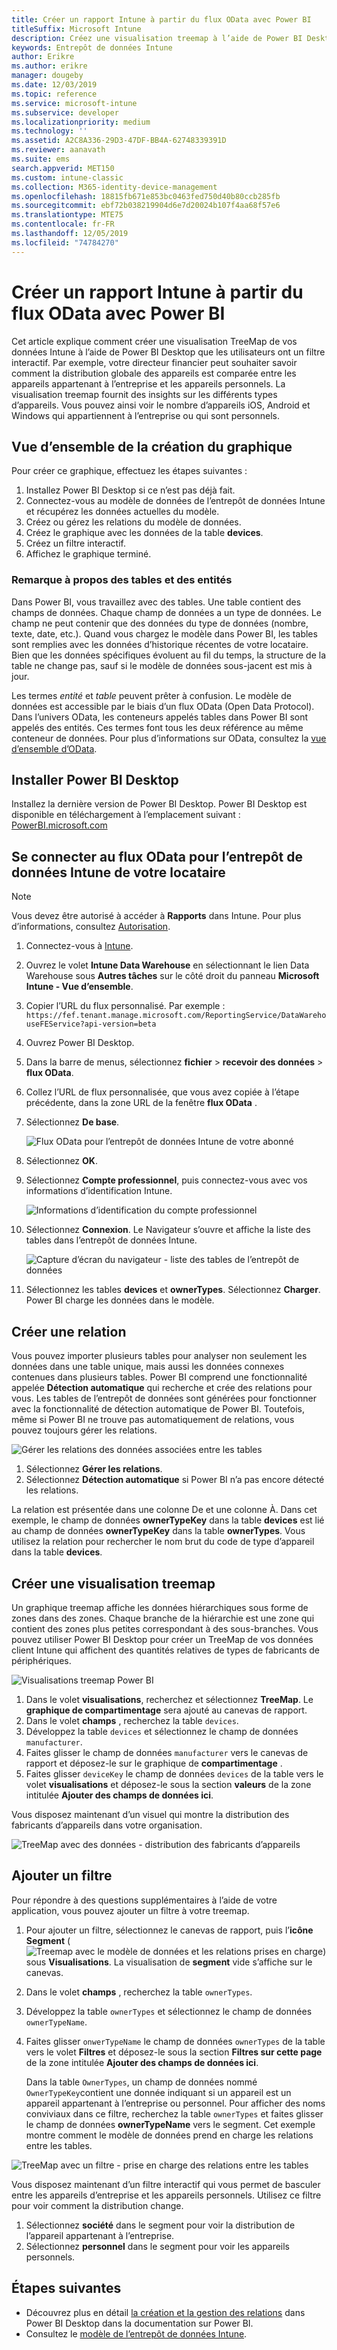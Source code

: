 ```yaml
---
title: Créer un rapport Intune à partir du flux OData avec Power BI
titleSuffix: Microsoft Intune
description: Créez une visualisation treemap à l’aide de Power BI Desktop avec un filtre interactif à partir de l’API d’entrepôt de données Intune.
keywords: Entrepôt de données Intune
author: Erikre
ms.author: erikre
manager: dougeby
ms.date: 12/03/2019
ms.topic: reference
ms.service: microsoft-intune
ms.subservice: developer
ms.localizationpriority: medium
ms.technology: ''
ms.assetid: A2C8A336-29D3-47DF-BB4A-62748339391D
ms.reviewer: aanavath
ms.suite: ems
search.appverid: MET150
ms.custom: intune-classic
ms.collection: M365-identity-device-management
ms.openlocfilehash: 18815fb671e853bc0463fed750d40b80ccb285fb
ms.sourcegitcommit: ebf72b038219904d6e7d20024b107f4aa68f57e6
ms.translationtype: MTE75
ms.contentlocale: fr-FR
ms.lasthandoff: 12/05/2019
ms.locfileid: "74784270"
---
```

# <a name="create-an-intune-report-from-the-odata-feed-with-power-bi"></a>Créer un rapport Intune à partir du flux OData avec Power BI

Cet article explique comment créer une visualisation TreeMap de vos données Intune à l’aide de Power BI Desktop que les utilisateurs ont un filtre interactif. Par exemple, votre directeur financier peut souhaiter savoir comment la distribution globale des appareils est comparée entre les appareils appartenant à l’entreprise et les appareils personnels. La visualisation treemap fournit des insights sur les différents types d’appareils. Vous pouvez ainsi voir le nombre d’appareils iOS, Android et Windows qui appartiennent à l’entreprise ou qui sont personnels.

## <a name="overview-of-creating-the-chart"></a>Vue d’ensemble de la création du graphique

Pour créer ce graphique, effectuez les étapes suivantes :
1. Installez Power BI Desktop si ce n’est pas déjà fait.
2. Connectez-vous au modèle de données de l’entrepôt de données Intune et récupérez les données actuelles du modèle.
3. Créez ou gérez les relations du modèle de données.
4. Créez le graphique avec les données de la table **devices**.
5. Créez un filtre interactif.
6. Affichez le graphique terminé.

### <a name="a-note-about-tables-and-entities"></a>Remarque à propos des tables et des entités

Dans Power BI, vous travaillez avec des tables. Une table contient des champs de données. Chaque champ de données a un type de données. Le champ ne peut contenir que des données du type de données (nombre, texte, date, etc.). Quand vous chargez le modèle dans Power BI, les tables sont remplies avec les données d’historique récentes de votre locataire. Bien que les données spécifiques évoluent au fil du temps, la structure de la table ne change pas, sauf si le modèle de données sous-jacent est mis à jour.

Les termes *entité* et *table* peuvent prêter à confusion. Le modèle de données est accessible par le biais d’un flux OData (Open Data Protocol). Dans l’univers OData, les conteneurs appelés tables dans Power BI sont appelés des entités. Ces termes font tous les deux référence au même conteneur de données. Pour plus d’informations sur OData, consultez la [vue d’ensemble d’OData](/odata/overview).

## <a name="install-power-bi-desktop"></a>Installer Power BI Desktop

Installez la dernière version de Power BI Desktop. Power BI Desktop est disponible en téléchargement à l’emplacement suivant : [PowerBI.microsoft.com](https://powerbi.microsoft.com/desktop)

## <a name="connect-to-the-odata-feed-for-the-intune-data-warehouse-for-your-tenant"></a>Se connecter au flux OData pour l’entrepôt de données Intune de votre locataire

> [!Note]  
> Vous devez être autorisé à accéder à **Rapports** dans Intune. Pour plus d’informations, consultez [Autorisation](../reports-api-url.md).

1. Connectez-vous à [Intune](https://go.microsoft.com/fwlink/?linkid=2090973).
2. Ouvrez le volet **Intune Data Warehouse** en sélectionnant le lien Data Warehouse sous **Autres tâches** sur le côté droit du panneau **Microsoft Intune - Vue d’ensemble**.
3. Copier l’URL du flux personnalisé. Par exemple : `https://fef.tenant.manage.microsoft.com/ReportingService/DataWarehouseFEService?api-version=beta`
4. Ouvrez Power BI Desktop.
5. Dans la barre de menus, sélectionnez **fichier** > **recevoir des données** > **flux OData**.
6. Collez l’URL de flux personnalisée, que vous avez copiée à l’étape précédente, dans la zone URL de la fenêtre **flux OData** .
7. Sélectionnez **De base**.

    ![Flux OData pour l’entrepôt de données Intune de votre abonné](./media/reports-proc-create-with-odata/reports-create-01-odatafeed.png)

8. Sélectionnez **OK**.
9. Sélectionnez **Compte professionnel**, puis connectez-vous avec vos informations d’identification Intune.

    ![Informations d’identification du compte professionnel](./media/reports-proc-create-with-odata/reports-create-02-org-account.png)

10. Sélectionnez **Connexion**. Le Navigateur s’ouvre et affiche la liste des tables dans l’entrepôt de données Intune.

    ![Capture d’écran du navigateur - liste des tables de l’entrepôt de données](./media/reports-proc-create-with-odata/reports-create-02-loadentities.png)

11. Sélectionnez les tables **devices** et **ownerTypes**.  Sélectionnez **Charger**. Power BI charge les données dans le modèle.

## <a name="create-a-relationship"></a>Créer une relation

Vous pouvez importer plusieurs tables pour analyser non seulement les données dans une table unique, mais aussi les données connexes contenues dans plusieurs tables. Power BI comprend une fonctionnalité appelée **Détection automatique** qui recherche et crée des relations pour vous. Les tables de l’entrepôt de données sont générées pour fonctionner avec la fonctionnalité de détection automatique de Power BI. Toutefois, même si Power BI ne trouve pas automatiquement de relations, vous pouvez toujours gérer les relations.

![Gérer les relations des données associées entre les tables](./media/reports-proc-create-with-odata/reports-create-03-managerelationships.png)

1. Sélectionnez **Gérer les relations**.
2. Sélectionnez **Détection automatique** si Power BI n’a pas encore détecté les relations.

La relation est présentée dans une colonne De et une colonne À. Dans cet exemple, le champ de données **ownerTypeKey** dans la table **devices** est lié au champ de données **ownerTypeKey** dans la table **ownerTypes**. Vous utilisez la relation pour rechercher le nom brut du code de type d’appareil dans la table **devices**.

## <a name="create-a-treemap-visualization"></a>Créer une visualisation treemap

Un graphique treemap affiche les données hiérarchiques sous forme de zones dans des zones. Chaque branche de la hiérarchie est une zone qui contient des zones plus petites correspondant à des sous-branches. Vous pouvez utiliser Power BI Desktop pour créer un TreeMap de vos données client Intune qui affichent des quantités relatives de types de fabricants de périphériques.

![Visualisations treemap Power BI](./media/reports-proc-create-with-odata/reports-create-03-treemap.png)

1. Dans le volet **visualisations**, recherchez et sélectionnez **TreeMap**. Le **graphique de compartimentage** sera ajouté au canevas de rapport.
2. Dans le volet **champs** , recherchez la table `devices`.
3. Développez la table `devices` et sélectionnez le champ de données `manufacturer`.
4. Faites glisser le champ de données `manufacturer` vers le canevas de rapport et déposez-le sur le graphique de **compartimentage** .
5. Faites glisser `deviceKey` le champ de données `devices` de la table vers le volet **visualisations** et déposez-le sous la section **valeurs** de la zone intitulée **Ajouter des champs de données ici**.  

Vous disposez maintenant d’un visuel qui montre la distribution des fabricants d’appareils dans votre organisation.

![TreeMap avec des données - distribution des fabricants d’appareils](./media/reports-proc-create-with-odata/reports-create-06-treemapwdata.png)

## <a name="add-a-filter"></a>Ajouter un filtre

Pour répondre à des questions supplémentaires à l’aide de votre application, vous pouvez ajouter un filtre à votre treemap.

1. Pour ajouter un filtre, sélectionnez le canevas de rapport, puis l’**icône Segment** (![Treemap avec le modèle de données et les relations prises en charge](./media/reports-proc-create-with-odata/reports-create-slicer.png)) sous **Visualisations**. La visualisation de **segment** vide s’affiche sur le canevas.
2. Dans le volet **champs** , recherchez la table `ownerTypes`.
3. Développez la table `ownerTypes` et sélectionnez le champ de données `ownerTypeName`.
4. Faites glisser `onwerTypeName` le champ de données `ownerTypes` de la table vers le volet **Filtres** et déposez-le sous la section **Filtres sur cette page** de la zone intitulée **Ajouter des champs de données ici**.  

   Dans la table `OwnerTypes`, un champ de données nommé `OwnerTypeKey`contient une donnée indiquant si un appareil est un appareil appartenant à l’entreprise ou personnel. Pour afficher des noms conviviaux dans ce filtre, recherchez la table `ownerTypes` et faites glisser le champ de données **ownerTypeName** vers le segment. Cet exemple montre comment le modèle de données prend en charge les relations entre les tables.

![TreeMap avec un filtre - prise en charge des relations entre les tables](./media/reports-proc-create-with-odata/reports-create-08_ownertype.png)

Vous disposez maintenant d’un filtre interactif qui vous permet de basculer entre les appareils d’entreprise et les appareils personnels. Utilisez ce filtre pour voir comment la distribution change.

1. Sélectionnez **société** dans le segment pour voir la distribution de l’appareil appartenant à l’entreprise.
2. Sélectionnez **personnel** dans le segment pour voir les appareils personnels.

## <a name="next-steps"></a>Étapes suivantes

- Découvrez plus en détail [la création et la gestion des relations](https://powerbi.microsoft.com/documentation/powerbi-desktop-create-and-manage-relationships/) dans Power BI Desktop dans la documentation sur Power BI.
- Consultez le [modèle de l’entrepôt de données Intune](reports-ref-data-model.md).
